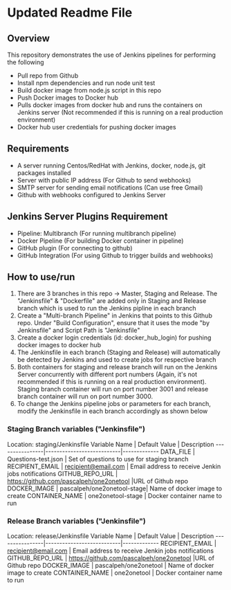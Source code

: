 # Updated Readme File

## Overview
This repository demonstrates the use of Jenkins pipelines for performing the following
* Pull repo from Github
* Install npm dependencies and run node unit test
* Build docker image from node.js script in this repo
* Push Docker images to Docker hub
* Pulls docker images from docker hub and runs the containers on Jenkins server (Not recommended if this is running on a real production environment)
* Docker hub user credentials for pushing docker images

## Requirements
* A server running Centos/RedHat with Jenkins, docker, node.js, git packages installed
* Server with public IP address (For Github to send webhooks)
* SMTP server for sending email notifications (Can use free Gmail)
* Github with webhooks configured to Jenkins Server

## Jenkins Server Plugins Requirement
* Pipeline: Multibranch (For running multibranch pipeline)
* Docker Pipeline (For building Docker container in pipeline)
* GitHub plugin (For connecting to github)
* GitHub Integration (For using Github to trigger builds and webhooks)

## How to use/run
1. There are 3 branches in this repo -> Master, Staging and Release. The "Jenkinsfile" & "Dockerfile" are added only in Staging and Release branch which is used to run the Jenkins pipline in each branch
2. Create a "Multi-branch Pipeline" in Jenkins that points to this Github repo. Under "Build Configuration", ensure that it uses the mode "by Jenkinsfile" and Script Path is "Jenkinsfile"
3. Create a docker login credentials (id: docker_hub_login) for pushing docker images to docker hub
4. The Jenkinsfile in each branch (Staging and Release) will automatically be detected by Jenkins and used to create jobs for respective branch
5. Both containers for staging and release branch will run on the Jenkins Server concurrently with different port numbers (Again, it's not recommended if this is running on a real production environment). Staging branch container will run on port number 3001 and release branch container will run on port number 3000.
6. To change the Jenkins pipeline jobs or parameters for each branch, modify the Jenkinsfile in each branch accordingly as shown below


### Staging Branch variables ("Jenkinsfile")
Location: staging/Jenkinsfile
Variable Name   | Default Value             | Description
----------------|---------------------------|-------------
DATA_FILE       | Questions-test.json       | Set of questions to use for staging branch
RECIPIENT_EMAIL | recipient@email.com       | Email address to receive Jenkin jobs notifications
GITHUB_REPO_URL | https://github.com/pascalpeh/one2onetool |URL of Github repo
DOCKER_IMAGE    | pascalpeh/one2onetool-stage| Name of docker image to create
CONTAINER_NAME  | one2onetool-stage         | Docker container name to run


### Release Branch variables ("Jenkinsfile")
Location: release/Jenkinsfile
Variable Name   | Default Value             | Description
----------------|---------------------------|-------------
RECIPIENT_EMAIL | recipient@email.com       | Email address to receive Jenkin jobs notifications
GITHUB_REPO_URL | https://github.com/pascalpeh/one2onetool |URL of Github repo
DOCKER_IMAGE    | pascalpeh/one2onetool     | Name of docker image to create
CONTAINER_NAME  | one2onetool               | Docker container name to run
